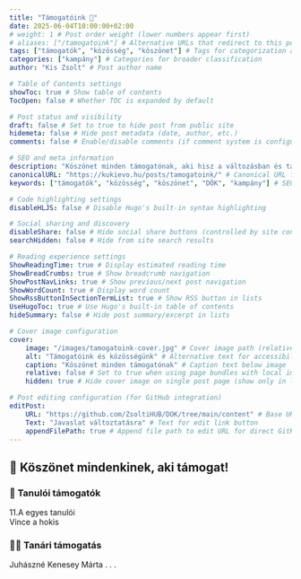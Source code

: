```yaml
---
title: "Támogatóink 💙"
date: 2025-06-04T10:00:00+02:00
# weight: 1 # Post order weight (lower numbers appear first)
# aliases: ["/tamogatoink"] # Alternative URLs that redirect to this post
tags: ["támogatók", "közösség", "köszönet"] # Tags for categorization and filtering
categories: ["kampány"] # Categories for broader classification
author: "Kis Zsolt" # Post author name

# Table of Contents settings
showToc: true # Show table of contents
TocOpen: false # Whether TOC is expanded by default

# Post status and visibility
draft: false # Set to true to hide post from public site
hidemeta: false # Hide post metadata (date, author, etc.)
comments: false # Enable/disable comments (if comment system is configured)

# SEO and meta information
description: "Köszönet minden támogatónak, aki hisz a változásban és támogatja a kampányomat."
canonicalURL: "https://kukievo.hu/posts/tamogatoink/" # Canonical URL for SEO
keywords: ["támogatók", "közösség", "köszönet", "DÖK", "kampány"] # SEO keywords

# Code highlighting settings
disableHLJS: false # Disable Hugo's built-in syntax highlighting

# Social sharing and discovery
disableShare: false # Hide social share buttons (controlled by site config ShowShareButtons)
searchHidden: false # Hide from site search results

# Reading experience settings
ShowReadingTime: true # Display estimated reading time
ShowBreadCrumbs: true # Show breadcrumb navigation
ShowPostNavLinks: true # Show previous/next post navigation
ShowWordCount: true # Display word count
ShowRssButtonInSectionTermList: true # Show RSS button in lists
UseHugoToc: true # Use Hugo's built-in table of contents
hideSummary: false # Hide post summary/excerpt in lists

# Cover image configuration
cover:
    image: "/images/tamogatoink-cover.jpg" # Cover image path (relative to static folder)
    alt: "Támogatóink és közösségünk" # Alternative text for accessibility
    caption: "Köszönet minden támogatónak" # Caption text below image
    relative: false # Set to true when using page bundles with local images
    hidden: true # Hide cover image on single post page (show only in lists)

# Post editing configuration (for GitHub integration)
editPost:
    URL: "https://github.com/ZsoltiHUB/DOK/tree/main/content" # Base URL for edit links
    Text: "Javaslat változtatásra" # Text for edit link button
    appendFilePath: true # Append file path to edit URL for direct GitHub editing
---
```


## 🙏 Köszönet mindenkinek, aki támogat!

### 👥 **Tanulói támogatók**
11.A egyes tanulói  
Vince a hokis


### 👨‍🏫 **Tanári támogatás**
Juhászné Kenesey Márta
.
.
.
